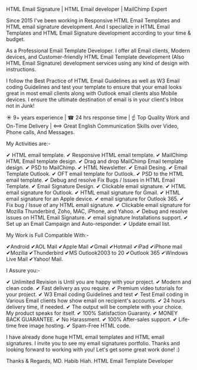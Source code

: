 HTML Email Signature | HTML Email developer | MailChimp Expert

Since 2015 I've been working in Responsive HTML Email Templates and HTML email signature development. And I specialize in HTML Email Templates and HTML Email Signature development according to your time & budget.

As a Professional Email Template Developer. I offer all Email clients, Modern devices, and Customer-friendly HTML Email Template development (Also HTML Email Signature) development services using any kind of design with instructions.

I follow the Best Practice of HTML Email Guidelines as well as W3 Email coding Guidelines and test your template to ensure that your email looks great in most email clients along with Outlook email clients also Mobile devices. I ensure the ultimate destination of email is in your client's Inbox not in Junk!

☀ 9+ years experience | ☎ 24 hrs response time | ☝ Top Quality Work and On-Time Delivery | ⟺ Great English Communication Skills over Video, Phone calls, And Messages.

My Activities are:-

✔ HTML email template.
✔ Responsive HTML email template.
✔ MailChimp HTML Email template design.
✔ Drag and drop MailChimp Email template design.
✔ PSD to MailChimp.
✔ HTML Newsletter.
✔ Email Desing.
✔ Email Template Outlook.
✔ OFT email template for Outlook.
✔ PSD to the HTML email template.
✔ Debug and resolve Fix Bugs / Issues in HTML Email Template.
✔ Email Signature Design.
✔ Clickable email signature.
✔ HTML email signature for Outlook.
✔ HTML email signature for Gmail.
✔ HTML email signature for an Apple device.
✔ email signature for Outlook 365.
✔ Fix bug / Issue of any HTML email signature.
✔ Clickable email signature for Mozilla Thunderbird, Zoho, MAC, iPhone, and Yahoo.
✔ Debug and resolve issues on HTML Email Signature.
✔ email signature Installations support.
✔ Set up an Email Campaign and Auto-responder.
✔ Update email list.

My Work is Full Compatible With:-

✔Android ✔AOL Mail ✔Apple Mail ✔Gmail ✔Hotmail ✔iPad ✔iPhone mail ✔Mozilla ✔Thunderbird ✔MS Outlook2003 to 20 ✔Outlook 365 ✔Windows Live Mail ✔Yahoo! Mail.

I Assure you:-

✔ Unlimited Revision is Until you are happy with your project.
✔ Modern and clean code.
✔ Fast delivery as you require.
✔ Premium video tutorials for your project.
✔ W3 Email coding Guidelines and test
✔ Test Email coding in Various Email clients how show email on recipient's accounts.
✔ 24 hours delivery time, if needed.
✔ The output will be complete with your choice. My product speaks for itself.
✔ 100% Satisfaction Guaranty.
✔ MONEY BACK GUARANTEE.
✔ No Harassment.
✔ 100% After-sales support.
✔ Life-time free image hosting.
✔ Spam-Free HTML code.

I have already done huge HTML email templates and HTML email signatures. I invite you to see my email signatures portfolio. Thanks and looking forward to working with you! Let's get some great work done! :)

Thanks & Regards,
MD. Habib Hiah.
HTML Email Template Developer
